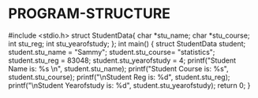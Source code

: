 # PROGRAM-STRUCTURE
#include <stdio.h>
struct StudentData{
 char *stu_name;
 char *stu_course;
 int stu_reg;
 int stu_yearofstudy;
};
int main()
{
 struct StudentData student;
 student.stu_name = "Sammy";
 student.stu_course= "statistics";
 student.stu_reg = 83048;
 student.stu_yearofstudy = 4;
 printf("Student Name is: %s \n", student.stu_name);
 printf("Student Course is: %s", student.stu_course);
 printf("\nStudent Reg is: %d", student.stu_reg);
 printf("\nStudent Yearofstudy is: %d", student.stu_yearofstudy);
 return 0;
}
